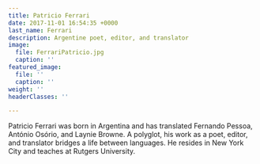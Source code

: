 ```yaml
---
title: Patricio Ferrari
date: 2017-11-01 16:54:35 +0000
last_name: Ferrari
description: Argentine poet, editor, and translator
image:
  file: FerrariPatricio.jpg
  caption: ''
featured_image:
  file: ''
  caption: ''
weight: ''
headerClasses: ''

---
```

Patricio Ferrari was born in Argentina and has translated Fernando Pessoa, António Osório, and Laynie Browne. A polyglot, his work as a poet, editor, and translator bridges a life between languages. He resides in New York City and teaches at Rutgers University.
